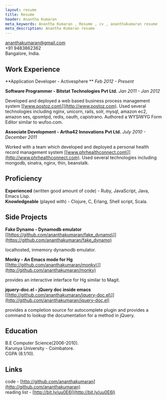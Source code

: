 ```yaml
---
layout: resume
title: Resume
header: Anantha Kumaran
meta_keywords: Anantha Kumaran , Resume , cv , ananthakumaran resume
meta_description: Anantha Kumaran resume
---
```


ananthakumaran@gmail.com  
+91 9483862362  
Bangalore, India.


Work Experience
---------------

**Application Developer - Activesphere ** *Feb 2012 - Present*

**Software Programmer - Bitstat Technologies Pvt Ltd.** *Jan 2011 - Jan 2012*  

Developed and deployed a web based business process management
system [\[www.postoz.com\]](http://www.postoz.com). Used several technologies including nginx,
unicorn, rails, solr, mysql, amazon ec2, amazon ses, qpsmtpd, redis,
oauth, capistrano. Authored a WYSIWYG Form Editor similar to
wufoo.com.

**Associate Development - Artha42 Innovations Pvt Ltd.** *July 2010 -
December 2011*  

Worked with a team which developed and deployed
a personal health record management system [\[www.phrhealthconnect.com\]](http://www.phrhealthconnect.com). Used several technologies including mongodb,
sinatra, nginx, thin, beanstalk.

Proficiency
-----------
**Experienced** (written good amount of code) - Ruby, JavaScript, Java,
Emacs Lisp.  
**Knowledgeable** (played with) - Clojure, C, Erlang, Shell script,
Scala.

Side Projects
-------------

**Fake Dynamo - Dynamodb emulator** [\[https://github.com/ananthakumaran/fake_dynamo\]](https://github.com/ananthakumaran/fake_dynamo)

localhosted, inmemory dynamodb emulator.

**Monky - An Emacs mode for Hg** [\[http://github.com/ananthakumaran/monky\]](http://github.com/ananthakumaran/monky)

provides an interactive interface for Hg similar to Magit.

**jquery-doc.el - jQuery doc inside emacs** [\[http://github.com/ananthakumaran/jquery-doc.el\]](http://github.com/ananthakumaran/jquery-doc.el)

provides a completion source for autocomplete plugin and provides a
command to lookup the documentation for a method in jQuery.


Education
---------
B.E Computer Science(2006-2010).  
Karunya University - Coimbatore.  
CGPA (8.1/10).  

Links
-----
code - [http://github.com/ananthakumaran](http://github.com/ananthakumaran)  
reading list - [http://bit.ly/uu0E6l](http://bit.ly/uu0E6l)

